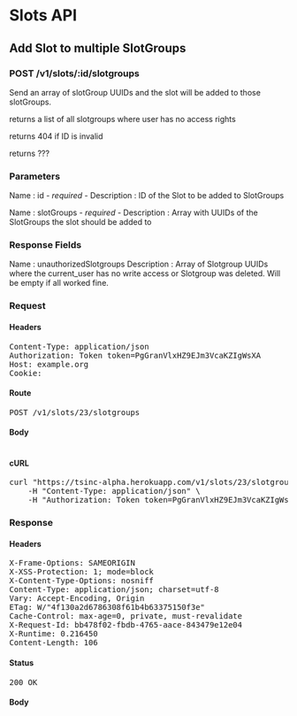 # Slots API

## Add Slot to multiple SlotGroups

### POST /v1/slots/:id/slotgroups

Send an array of slotGroup UUIDs and the slot will be added to those slotGroups.

returns a list of all slotgroups where user has no access rights

returns 404 if ID is invalid

returns ???

### Parameters

Name : id *- required -*
Description : ID of the Slot to be added to SlotGroups

Name : slotGroups *- required -*
Description : Array with UUIDs of the SlotGroups the slot should be added to


### Response Fields

Name : unauthorizedSlotgroups
Description : Array of Slotgroup UUIDs where the current_user has no write access or Slotgroup was deleted. Will be empty if all worked fine.

### Request

#### Headers

<pre>Content-Type: application/json
Authorization: Token token=PgGranVlxHZ9EJm3VcaKZIgWsXA
Host: example.org
Cookie: </pre>

#### Route

<pre>POST /v1/slots/23/slotgroups</pre>

#### Body
```javascript

```


#### cURL

<pre class="request">curl &quot;https://tsinc-alpha.herokuapp.com/v1/slots/23/slotgroups&quot; -d &#39;{&quot;slotGroups&quot;:[&quot;a06481f2-66d4-49c7-b6c7-65b36f092e21&quot;,&quot;de1273ec-5928-47a8-a7eb-e2c2bab1a670&quot;,&quot;66ca0dd7-05c9-4fc3-a614-0238db0b2992&quot;,&quot;a03154cf-9abd-4923-9a2c-4ead2ae968cc&quot;]}&#39; -X POST \
	-H &quot;Content-Type: application/json&quot; \
	-H &quot;Authorization: Token token=PgGranVlxHZ9EJm3VcaKZIgWsXA&quot;</pre>

### Response

#### Headers

<pre>X-Frame-Options: SAMEORIGIN
X-XSS-Protection: 1; mode=block
X-Content-Type-Options: nosniff
Content-Type: application/json; charset=utf-8
Vary: Accept-Encoding, Origin
ETag: W/&quot;4f130a2d6786308f61b4b63375150f3e&quot;
Cache-Control: max-age=0, private, must-revalidate
X-Request-Id: bb478f02-fbdb-4765-aace-843479e12e04
X-Runtime: 0.216450
Content-Length: 106</pre>

#### Status

<pre>200 OK</pre>

#### Body

```javascript

```
